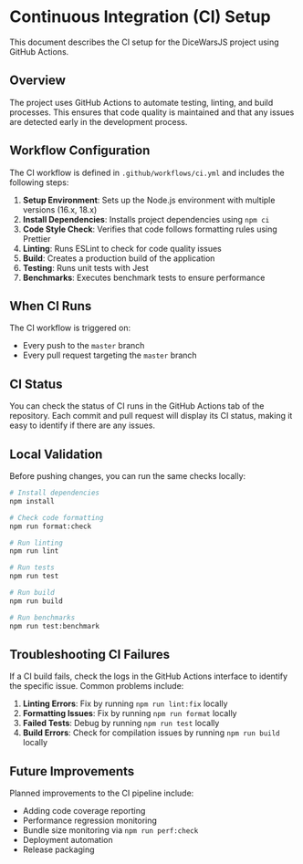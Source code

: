 # Continuous Integration (CI) Setup

This document describes the CI setup for the DiceWarsJS project using GitHub Actions.

## Overview

The project uses GitHub Actions to automate testing, linting, and build processes. This ensures that code quality is maintained and that any issues are detected early in the development process.

## Workflow Configuration

The CI workflow is defined in `.github/workflows/ci.yml` and includes the following steps:

1. **Setup Environment**: Sets up the Node.js environment with multiple versions (16.x, 18.x)
2. **Install Dependencies**: Installs project dependencies using `npm ci`
3. **Code Style Check**: Verifies that code follows formatting rules using Prettier
4. **Linting**: Runs ESLint to check for code quality issues
5. **Build**: Creates a production build of the application
6. **Testing**: Runs unit tests with Jest
7. **Benchmarks**: Executes benchmark tests to ensure performance

## When CI Runs

The CI workflow is triggered on:

- Every push to the `master` branch
- Every pull request targeting the `master` branch

## CI Status

You can check the status of CI runs in the GitHub Actions tab of the repository. Each commit and pull request will display its CI status, making it easy to identify if there are any issues.

## Local Validation

Before pushing changes, you can run the same checks locally:

```bash
# Install dependencies
npm install

# Check code formatting
npm run format:check

# Run linting
npm run lint

# Run tests
npm run test

# Run build
npm run build

# Run benchmarks
npm run test:benchmark
```

## Troubleshooting CI Failures

If a CI build fails, check the logs in the GitHub Actions interface to identify the specific issue. Common problems include:

1. **Linting Errors**: Fix by running `npm run lint:fix` locally
2. **Formatting Issues**: Fix by running `npm run format` locally
3. **Failed Tests**: Debug by running `npm run test` locally
4. **Build Errors**: Check for compilation issues by running `npm run build` locally

## Future Improvements

Planned improvements to the CI pipeline include:

- Adding code coverage reporting
- Performance regression monitoring
- Bundle size monitoring via `npm run perf:check`
- Deployment automation
- Release packaging
